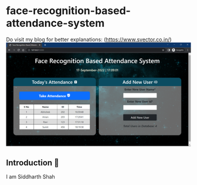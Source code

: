 # face-recognition-based-attendance-system  

Do visit my blog for better explanations:
(https://www.svector.co.in/)
![Face Recognition Based Attendance System](ss.png)
## Introduction 👋
I am Siddharth Shah
